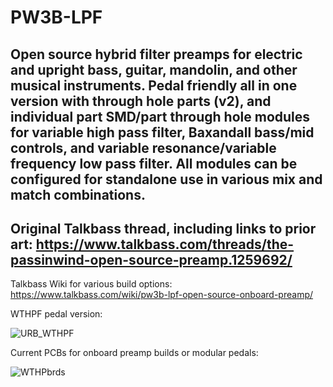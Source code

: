 # PW3B-LPF
## Open source hybrid filter preamps for electric and upright bass, guitar, mandolin, and other musical instruments. Pedal friendly all in one version with through hole parts (v2), and individual part SMD/part through hole modules for variable high pass filter, Baxandall bass/mid controls, and variable resonance/variable frequency low pass filter. All modules can be configured for standalone use in various mix and match combinations.

## Original Talkbass thread, including links to prior art: https://www.talkbass.com/threads/the-passinwind-open-source-preamp.1259692/

Talkbass Wiki for various build options: https://www.talkbass.com/wiki/pw3b-lpf-open-source-onboard-preamp/

WTHPF pedal version:

![URB_WTHPF](https://user-images.githubusercontent.com/127763821/226944304-6bf4629e-d4f2-4385-b0fc-5d0c63e9c0e3.jpg)

Current PCBs for onboard preamp builds or modular pedals:

![WTHPbrds](https://user-images.githubusercontent.com/127763821/230647939-fd327973-2f2c-498c-b5cb-015f18d821fb.png)
